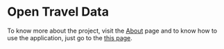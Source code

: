 # Open Travel Data

To know more about the project, visit the [About](https://github.com/opentraveldata/optd/wiki/) page and to know how to use the application, just go to the [this page](https://github.com/opentraveldata/optd/wiki/How-to-set-things-up).
